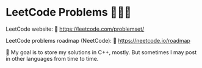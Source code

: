 # LeetCode Problems 🧑🏼‍💻

LeetCode website: 🔗 https://leetcode.com/problemset/

LeetCode problems roadmap (NeetCode): 🔗 https://neetcode.io/roadmap

🎯 My goal is to store my solutions in C++, mostly. But sometimes I may post in other languages from time to time.
